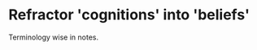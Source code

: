 # Refractor 'cognitions' into 'beliefs'
Terminology wise in notes.

<!-- #p1 -->

<!-- {BearID:046066BB-7028-48FA-8B51-077A78BBC462-1700-000005FAFCC31F82} -->
